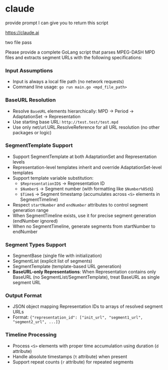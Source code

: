 # claude

provide prompt I can give you to return this script

https://claude.ai

two file pass

Please provide a complete GoLang script that parses MPEG-DASH MPD files and
extracts segment URLs with the following specifications:

### Input Assumptions
- Input is always a local file path (no network requests)
- Command line usage: `go run main.go <mpd_file_path>`

### BaseURL Resolution
- Resolve `BaseURL` elements hierarchically: MPD → Period → AdaptationSet → Representation
- Use starting base URL: `http://test.test/test.mpd`
- Use only net/url.URL.ResolveReference for all URL resolution (no other packages or logic)

### SegmentTemplate Support
- Support SegmentTemplate at both AdaptationSet and Representation levels
- Representation-level templates inherit and override AdaptationSet-level templates
- Support template variable substitution:
  - `$RepresentationID$` → Representation ID
  - `$Number$` → Segment number (with formatting like `$Number%05d$`)
  - `$Time$` → Segment timestamp (accumulates across `<S>` elements in SegmentTimeline)
- Respect `startNumber` and `endNumber` attributes to control segment generation range
- When SegmentTimeline exists, use it for precise segment generation (endNumber ignored)
- When no SegmentTimeline, generate segments from startNumber to endNumber

### Segment Types Support
- SegmentBase (single file with initialization)
- SegmentList (explicit list of segments)
- SegmentTemplate (template-based URL generation)
- **BaseURL-only Representations**: When Representation contains only BaseURL (no SegmentList/SegmentTemplate), treat BaseURL as single segment URL

### Output Format
- JSON object mapping Representation IDs to arrays of resolved segment URLs
- Format: `{"representation_id": ["init_url", "segment1_url", "segment2_url", ...]}`

### Timeline Processing
- Process `<S>` elements with proper time accumulation using duration (`d` attribute)
- Handle absolute timestamps (`t` attribute) when present
- Support repeat counts (`r` attribute) for repeated segments
